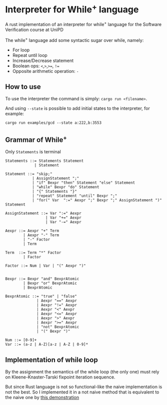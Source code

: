 # Interpreter for While<sup>+</sup> language 

A rust implementation of an interpreter for while<sup>+</sup> language for the Software Verification course at UniPD

The while<sup>+</sup> language add some syntactic sugar over while, namely:
- For loop
- Repeat until loop
- Increase/Decrease statement
- Boolean ops: `<`,`>`,`>=`, `!=`
- Opposite arithmetic operation: `-`
## How to use

To use the interpreter the command is simply: `cargo run <filename>`.

And using `--state` is possible to add initial states to the interpreter, for example:
```
cargo run examples/gcd --state a:222,b:3553
```


## Grammar of While<sup>+</sup> 
Only `Statements` is terminal

```
Statements ::= Statements Statement
             | Statement

Statement ::= "skip;"
            | AssignStatement ";"
            | "if" Bexpr "then" Statement "else" Statement
            | "while" Bexpr "do" Statement
            | "{" Statements "}"
            | "repeat" Statement "until" Bexpr ";"
            | "for(" Var  ":=" Aexpr ";" Bexpr ";" AssignStatement ")" Statement 

AssignStatement ::= Var ":=" Aexpr
                  | Var "+=" Aexpr
                  | Var "-=" Aexpr

Aexpr ::= Aexpr "+" Term 
        | Aexpr "-" Term
        | "-" Factor
        | Term

Term  ::= Term "*" Factor
        | Factor

Factor ::= Num | Var | "(" Aexpr ")"


Bexpr ::= Bexpr "and" BexprAtomic
        | Bexpr "or" BexprAtomic
        | BexprAtomic
    
BexprAtomic ::= "true" | "false"
              | Aexpr "==" Aexpr
              | Aexpr "!=" Aexpr
              | Aexpr "<" Aexpr
              | Aexpr "<=" Aexpr
              | Aexpr ">" Aexpr
              | Aexpr ">=" Aexpr
              | "not" BexprAtomic
              | "(" Bexpr ")"

Num ::= [0-9]+
Var ::= (a-z | A-Z)[a-z | A-Z | 0-9]*
```

## Implementation of while loop
By the assignment the semantics of the while loop (the only one) must rely on Kleene-Knaster-Tarski fixpoint iteration sequence.

But since Rust language is not so functional-like the naive implementation is not the best. So I implemented it in a not naive method that is equivalent to the naive one by [this demonstration](demonstration.md)